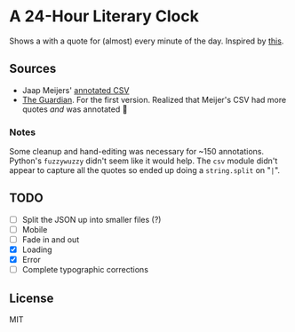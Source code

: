 A 24-Hour Literary Clock
========================

Shows a with a quote for (almost) every minute of the day. Inspired by [this](https://www.instructables.com/id/Literary-Clock-Made-From-E-reader/).

Sources
-------

* Jaap Meijers' [annotated CSV](https://www.instructables.com/id/Literary-Clock-Made-From-E-reader/)
* [The Guardian](https://www.theguardian.com/books/table/2011/apr/21/literary-clock). For the first version. Realized that Meijer's CSV had more quotes _and_ was annotated 🤘

### Notes

Some cleanup and hand-editing was necessary for ~150 annotations. Python's `fuzzywuzzy` didn't seem like it would help. The `csv` module didn't appear to capture all the quotes so ended up doing a `string.split` on "`|`".

TODO
----

* [ ] Split the JSON up into smaller files (?)
* [ ] Mobile
* [ ] Fade in and out
* [x] Loading
* [x] Error
* [ ] Complete typographic corrections

License
-------

MIT
